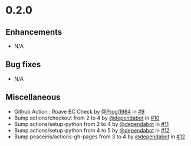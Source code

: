 # 0.2.0

## Enhancements

- N/A

## Bug fixes

- N/A

## Miscellaneous

- Github Action : Roave BC Check by [@Progi1984](https://github/Progi1984) in [#9](https://github.com/PHPOffice/Math/pull/9)
- Bump actions/checkout from 2 to 4 by [@dependabot](https://github/dependabot) in [#10](https://github.com/PHPOffice/Math/pull/10)
- Bump actions/setup-python from 2 to 4 by [@dependabot](https://github/dependabot) in [#11](https://github.com/PHPOffice/Math/pull/11)
- Bump actions/setup-python from 4 to 5 by [@dependabot](https://github/dependabot) in [#12](https://github.com/PHPOffice/Math/pull/12)
- Bump peaceiris/actions-gh-pages from 3 to 4 by [@dependabot](https://github/dependabot) in [#12](https://github.com/PHPOffice/Math/pull/13)